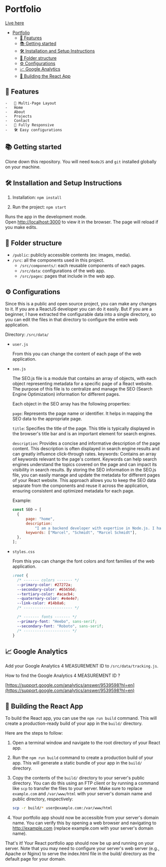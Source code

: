 # Portfolio

[Live here](https://maaschmidt.github.io/portfolio/)

- [Portfolio](#portfolio)
  - [📙 Features](#-features)
  - [📚 Getting started](#-getting-started)
  - [🛠 Installation and Setup Instructions](#-installation-and-setup-instructions)
  - [📁 Folder structure](#-folder-structure)
  - [⚙️ Configurations](#️-configurations)
  - [📈 Google Analytics](#-google-analytics)
  - [🚀 Building the React App](#-building-the-react-app)

## 📙 Features

    -   📖 Multi-Page Layout
    -   Home
    -   About
    -   Projects
    -   Contact
    -   📱 Fully Responsive
    -   🛠 Easy configurations

## 📚 Getting started

Clone down this repository. You will need `NodeJS` and `git` installed globally on your machine.

## 🛠 Installation and Setup Instructions

1. Installation: `npm install`

2. Run the project: `npm start`

Runs the app in the development mode.\
Open [http://localhost:3000](http://localhost:3000) to view it in the browser.
The page will reload if you make edits.

## 📁 Folder structure

- `/public`: publicly accessible contents (ex: images, media).
- `/src`: all the components used in this project.
  - `/src/components/`: each reusable components of each pages.
  - `/src/data`: configurations of the web app.
  - `/src/pages`: pages that include in the web app.

## ⚙️ Configurations

Since this is a public and open source project, you can make any changes to it. If you are a ReactJS developer you can do it easily. But if you are a beginner, I have extracted the configurable data into a single directory, so you can edit the files in that directory to configure the entire web application.

Directory: `/src/data/`

- `user.js`

  From this you can change the content of each page of the web application.

- `seo.js`

  The SEO.js file is a module that contains an array of objects, with each object representing metadata for a specific page of a React website. The purpose of this file is to centralize and manage the SEO (Search Engine Optimization) information for different pages.

  Each object in the SEO array has the following properties:

  `page`: Represents the page name or identifier. It helps in mapping the SEO data to the appropriate page.

  `title`: Specifies the title of the page. This title is typically displayed in the browser's title bar and is an important element for search engines.

  `description`: Provides a concise and informative description of the page content. This description is often displayed in search engine results and can greatly influence click-through rates.
  keywords: Contains an array of keywords relevant to the page's content. Keywords can help search engines understand the topics covered on the page and can impact its visibility in search results.
  By storing the SEO information in the SEO.js file, you can easily manage and update the metadata for different pages of your React website. This approach allows you to keep the SEO data separate from the components and reuse it across the application, ensuring consistent and optimized metadata for each page.

  Example:

  ```js
  const SEO = [
  	{
  		page: "home",
  		description:
  			"I am a backend developer with expertise in Node.js. I have experience in building scalable, secure and reliable web applications using various frameworks and technologies.",
  		keywords: ["Marcel", "Schmidt", "Marcel Schmidt"],
  	},
  ];
  ```

- `styles.css`

  From this you can change the font colors and font families of the web application.

  ```css
  :root {
  	/* ------- colors ------- */
  	--primary-color: #27272a;
  	--secondary-color: #65656d;
  	--tertiary-color: #acacb4;
  	--quaternary-color: #e4e4e7;
  	--link-color: #14b8a6;
  	/* ---------------------- */

  	/* ------- fonts ------- */
  	--primary-font: "Heebo", sans-serif;
  	--secondary-font: "Roboto", sans-serif;
  	/* --------------------- */
  }
  ```

## 📈 Google Analytics

Add your Google Analytics 4 MEASUREMENT ID to `/src/data/tracking.js`.

How to find the Google Analytics 4 MEASUREMENT ID ?

[https://support.google.com/analytics/answer/9539598?hl=en](https://support.google.com/analytics/answer/9539598?hl=en)

## 🚀 Building the React App

To build the React app, you can use the `npm run build` command. This will create a production-ready build of your app in the `build/` directory.

Here are the steps to follow:

1. Open a terminal window and navigate to the root directory of your React app.
2. Run the `npm run build` command to create a production build of your app. This will generate a static bundle of your app in the `build/` directory.
3. Copy the contents of the `build/` directory to your server's public directory. You can do this using an FTP client or by running a command like `scp` to transfer the files to your server. Make sure to replace `example.com` and `/var/www/html` with your server's domain name and public directory, respectively:

   ```bash
   scp -r build/* user@example.com:/var/www/html
   ```

4. Your portfolio app should now be accessible from your server's domain name. You can verify this by opening a web browser and navigating to http://example.com (replace example.com with your server's domain name).

That's it! Your React portfolio app should now be up and running on your server. Note that you may need to configure your server's web server (e.g., Apache or Nginx) to serve the index.html file in the build/ directory as the default page for your domain.
